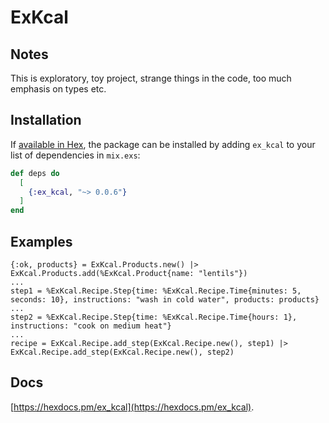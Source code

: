 # ExKcal

## Notes

This is exploratory, toy project, strange things in the code, too much emphasis on types etc.

## Installation

If [available in Hex](https://hex.pm/docs/publish), the package can be installed
by adding `ex_kcal` to your list of dependencies in `mix.exs`:

```elixir
def deps do
  [
    {:ex_kcal, "~> 0.0.6"}
  ]
end
```

## Examples

```
{:ok, products} = ExKcal.Products.new() |> ExKcal.Products.add(%ExKcal.Product{name: "lentils"})
...
step1 = %ExKcal.Recipe.Step{time: %ExKcal.Recipe.Time{minutes: 5, seconds: 10}, instructions: "wash in cold water", products: products}
...
step2 = %ExKcal.Recipe.Step{time: %ExKcal.Recipe.Time{hours: 1}, instructions: "cook on medium heat"}
...
recipe = ExKcal.Recipe.add_step(ExKcal.Recipe.new(), step1) |> ExKcal.Recipe.add_step(ExKcal.Recipe.new(), step2)
```

## Docs
[https://hexdocs.pm/ex_kcal](https://hexdocs.pm/ex_kcal).
